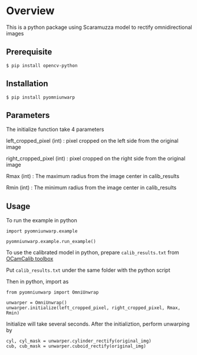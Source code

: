 # Overview
This is a python package using Scaramuzza model to rectify omnidirectional images

## Prerequisite

```
$ pip install opencv-python
```

## Installation

```
$ pip install pyomniunwarp
```

## Parameters

The initialize function take 4 parameters

left_cropped_pixel (int)    : pixel cropped on the left side from the original image

right_cropped_pixel (int)   : pixel cropped on the right side from the original image

Rmax (int)                  : The maximum radius from the image center in calib_results

Rmin (int)                  : The minimum radius from the image center in calib_results

## Usage

To run the example in python
```
import pyomniunwarp.example

pyomniunwarp.example.run_example()
```

To use the calibrated model in python, prepare `calib_results.txt` from [OCamCalib toolbox](https://sites.google.com/site/scarabotix/ocamcalib-omnidirectional-camera-calibration-toolbox-for-matlab)

Put `calib_results.txt` under the same folder with the python script

Then in python, import as
```
from pyomniunwarp import OmniUnwrap

unwarper = OmniUnwrap()
unwarper.initialize(left_cropped_pixel, right_cropped_pixel, Rmax, Rmin)
```

Initialize will take several seconds. After the initializtion, perform unwarping by

```
cyl, cyl_mask = unwarper.cylinder_rectify(original_img)
cub, cub_mask = unwarper.cuboid_rectify(original_img)
```